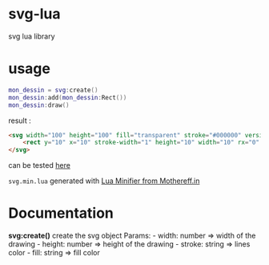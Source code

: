# svg-lua
svg lua library

# usage
```lua
mon_dessin = svg:create()
mon_dessin:add(mon_dessin:Rect())
mon_dessin:draw()
```

result :
```html
<svg width="100" height="100" fill="transparent" stroke="#000000" version="1.1" xmlns="http://www.w3.org/2000/svg">
    <rect y="10" x="10" stroke-width="1" height="10" width="10" rx="0" ry="0" />
</svg>
```

can be tested [here](https://www.lua.org/cgi-bin/demo)

`svg.min.lua` generated with [Lua Minifier from Mothereff.in](https://mothereff.in/lua-minifier)

# Documentation

**svg:create()**
    create the svg object
    Params:
    - width: number => width of the drawing
    - height: number => height of the drawing
    - stroke: string => lines color
    - fill: string => fill color